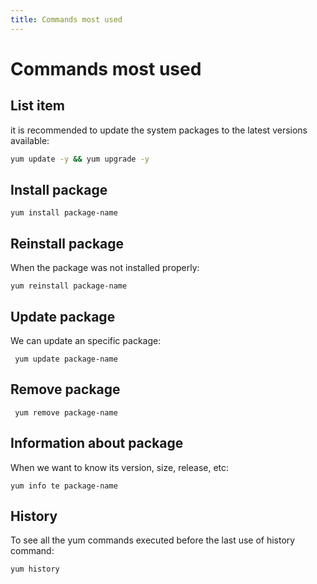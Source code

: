```yaml
---
title: Commands most used
---
```


# Commands most used

## List item

it is recommended to update the system packages to the latest versions available:

```bash
yum update -y && yum upgrade -y
```

## Install package

    yum install package-name

## Reinstall package
 
When the package was not installed properly:

    yum reinstall package-name

## Update package

We can update an specific package:

     yum update package-name

## Remove package
 
     yum remove package-name

## Information about package
 
When we want to know its version, size, release, etc:

    yum info te package-name

## History

To see all the yum commands executed before the last use of history command:

    yum history
